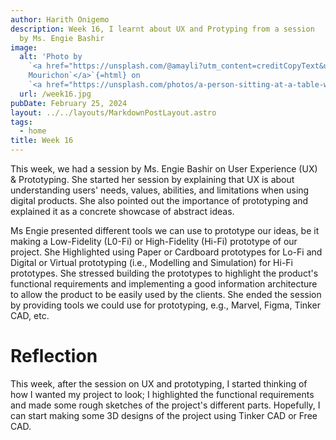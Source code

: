 ```yaml
---
author: Harith Onigemo
description: Week 16, I learnt about UX and Protyping from a session
  by Ms. Engie Bashir
image:
  alt: 'Photo by
    `<a href="https://unsplash.com/@amayli?utm_content=creditCopyText&utm_medium=referral&utm_source=unsplash">`{=html}Amélie
    Mourichon`</a>`{=html} on
    `<a href="https://unsplash.com/photos/a-person-sitting-at-a-table-with-a-tablet-YHNOwnrDzjY?utm_content=creditCopyText&utm_medium=referral&utm_source=unsplash">`{=html}Unsplash`</a>`{=html}'
  url: /week16.jpg
pubDate: February 25, 2024
layout: ../../layouts/MarkdownPostLayout.astro
tags:
  - home
title: Week 16
---
```


This week, we had a session by Ms. Engie Bashir on User Experience (UX)
& Prototyping. She started her session by explaining that UX is about
understanding users\' needs, values, abilities, and limitations when
using digital products. She also pointed out the importance of
prototyping and explained it as a concrete showcase of abstract ideas.

Ms Engie presented different tools we can use to prototype our ideas, be
it making a Low-Fidelity (L0-Fi) or High-Fidelity (Hi-Fi) prototype of
our project. She Highlighted using Paper or Cardboard prototypes for
Lo-Fi and Digital or Virtual prototyping (i.e., Modelling and
Simulation) for Hi-Fi prototypes. She stressed building the prototypes
to highlight the product\'s functional requirements and implementing a
good information architecture to allow the product to be easily used by
the clients. She ended the session by providing tools we could use for
prototyping, e.g., Marvel, Figma, Tinker CAD, etc.

# Reflection

This week, after the session on UX and prototyping, I started thinking
of how I wanted my project to look; I highlighted the functional
requirements and made some rough sketches of the project\'s different
parts. Hopefully, I can start making some 3D designs of the project
using Tinker CAD or Free CAD.
